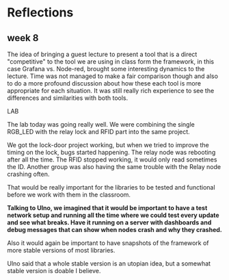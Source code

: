 # Reflections

## week 8

The idea of bringing a guest lecture to present a tool that is a direct "competitive" to the tool we are using in class form the framework, in this case Grafana vs. Node-red, brought some interesting dynamics to the lecture. Time was not managed to make a fair comparison though and also to do a more profound discussion about how these each tool is more appropriate for each situation. It was still really rich experience to see the differences and similarities with both tools. 

LAB

The lab today was going really well. We were combining the single RGB_LED with the relay lock and RFID part into the same project. 

We got the lock-door project working, but when we tried to improve the timing on the lock, bugs started happening. The relay node was rebooting after all the time. The RFID stopped working, it would only read sometimes the ID. 
Another group was also having the same trouble with the Relay node crashing often.


That would be really important for the libraries to be tested and functional before we work with them in the classroom.

**Talking to Ulno, we imagined that it would be important to have a test network setup and running all the time where we could test every update and see what breaks. Have it running on a server with dashboards and debug messages that can show when nodes crash and why they crashed.**

Also it would again be important to have snapshots of the framework of more stable versions of most libraries.

Ulno said that a whole stable version is an utopian idea, but a somewhat stable version is doable I believe.